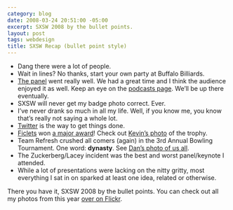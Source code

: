 ```yaml
---
category: blog
date: 2008-03-24 20:51:00 -05:00
excerpt: SXSW 2008 by the bullet points.
layout: post
tags: webdesign
title: SXSW Recap (bullet point style)
---
```


- Dang there were a lot of people.
- Wait in lines? No thanks, start your own party at Buffalo Billiards.
- [The panel](http://2008.sxsw.com/interactive/programming/panels_schedule/?action=show&id=IAP060356) went really well. We had a great time and I think the audience enjoyed it as well. Keep an eye on the [podcasts page](http://2008.sxsw.com/coverage/podcasts/). We’ll be up there eventually.
- SXSW will never get my badge photo correct. Ever.
- I’ve never drank so much in all my life. Well, if you know me, you know that’s really not saying a whole lot.
- [Twitter](http://www.twitter.com/) is the way to get things done.
- [Ficlets](http://www.ficlets.com/) won [a major award](http://2008.sxsw.com/interactive/web_awards/winners/)! Check out [Kevin’s photo](http://flickr.com/photos/kplawver/2349178183/) of the trophy.
- Team Refresh crushed all comers (again) in the 3rd Annual Bowling Tournament. One word: **dynasty**. See [Dan’s photo of us all](http://flickr.com/photos/dandrinkard/2330982353/).
- The Zuckerberg/Lacey incident was the best and worst panel/keynote I attended.
- While a lot of presentations were lacking on the nitty gritty, most everything I sat in on sparked at least one idea, related or otherwise.

There you have it, SXSW 2008 by the bullet points. You can check out all my photos from this year [over on Flickr](http://flickr.com/photos/jgarber/sets/72157604126975249/).